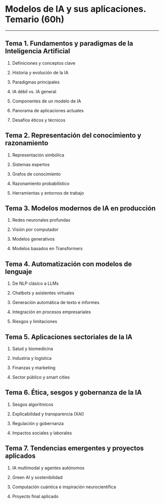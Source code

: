 # Modelos de IA y sus aplicaciones. Temario (60h)

---

## Tema 1. Fundamentos y paradigmas de la Inteligencia Artificial

1. Definiciones y conceptos clave

2. Historia y evolución de la IA

3. Paradigmas principales

4. IA débil vs. IA general

5. Componentes de un modelo de IA

6. Panorama de aplicaciones actuales

7. Desafíos éticos y técnicos


## Tema 2. Representación del conocimiento y razonamiento

1. Representación simbólica

2. Sistemas expertos

3. Grafos de conocimiento

4. Razonamiento probabilístico

5. Herramientas y entornos de trabajo


## Tema 3. Modelos modernos de IA en producción

1. Redes neuronales profundas

2. Visión por computador

3. Modelos generativos

4. Modelos basados en Transformers


## Tema 4. Automatización con modelos de lenguaje

1. De NLP clásico a LLMs

2. Chatbots y asistentes virtuales

3. Generación automática de texto e informes

4. Integración en procesos empresariales

5. Riesgos y limitaciones


## Tema 5. Aplicaciones sectoriales de la IA

1. Salud y biomedicina

2. Industria y logística

3. Finanzas y marketing

4. Sector público y smart cities


## Tema 6. Ética, sesgos y gobernanza de la IA

1. Sesgos algorítmicos

2. Explicabilidad y transparencia (XAI)

3. Regulación y gobernanza

4. Impactos sociales y laborales


## Tema 7. Tendencias emergentes y proyectos aplicados

1.  IA multimodal y agentes autónomos

2. Green AI y sostenibilidad

3. Computación cuántica e inspiración neurocientífica

4. Proyecto final aplicado






